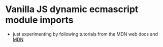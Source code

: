 # Vanilla JS dynamic ecmascript module imports

- just experimenting by following tutorials from the MDN web docs and
  [MDN](https://developer.mozilla.org/en-US/docs/Web/JavaScript/Guide/Modules)

